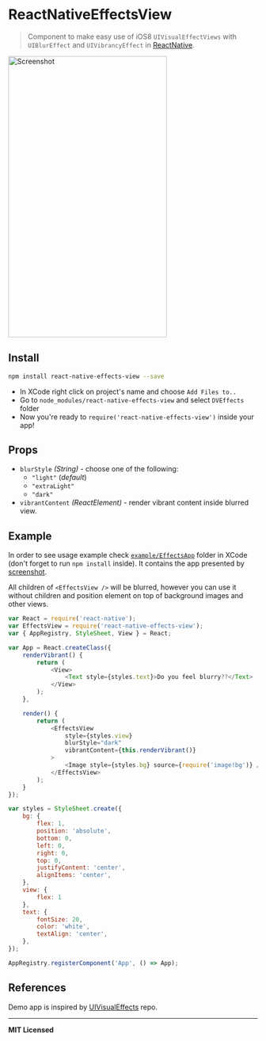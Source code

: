 # ReactNativeEffectsView

> Component to make easy use of iOS8 `UIVisualEffectViews` with `UIBlurEffect` and `UIVibrancyEffect` in [ReactNative](http://facebook.github.io/react-native).

<img src="https://raw.githubusercontent.com/voronianski/react-native-effects-view/master/example/UIVisualEffects.png" width="320" height="568" alt="Screenshot">

## Install

```bash
npm install react-native-effects-view --save
```

- In XCode right click on project's name and choose `Add Files to..`
- Go to `node_modules/react-native-effects-view` and select `DVEffects` folder
- Now you're ready to `require('react-native-effects-view')` inside your app!

## Props

- `blurStyle` _(String)_ - choose one of the following:
    - `"light"` (_default_)
    - `"extraLight"`
    - `"dark"`
- `vibrantContent` _(ReactElement)_ - render vibrant content inside blurred view.

## Example

In order to see usage example check [`example/EffectsApp`](https://github.com/voronianski/react-native-effects-view/tree/master/example/EffectsApp) folder in XCode (don't forget to run `npm install` inside). It contains the app presented by [screenshot](https://raw.githubusercontent.com/voronianski/react-native-effects-view/master/example/UIVisualEffects.png).

All children of `<EffectsView />` will be blurred, however you can use it without children and position element on top of background images and other views.

```javascript
var React = require('react-native');
var EffectsView = require('react-native-effects-view');
var { AppRegistry, StyleSheet, View } = React;

var App = React.createClass({
    renderVibrant() {
        return (
            <View>
                <Text style={styles.text}>Do you feel blurry??</Text>
            </View>
        );
    },

    render() {
        return (
            <EffectsView 
                style={styles.view} 
                blurStyle="dark" 
                vibrantContent={this.renderVibrant()}
            >
                <Image style={styles.bg} source={require('image!bg')} />
            </EffectsView>
        );
    }
});

var styles = StyleSheet.create({
    bg: {
        flex: 1,
        position: 'absolute',
        bottom: 0,
        left: 0,
        right: 0,
        top: 0,
        justifyContent: 'center',
        alignItems: 'center',
    },
    view: {
        flex: 1
    },
    text: {
        fontSize: 20,
        color: 'white',
        textAlign: 'center',
    },
});

AppRegistry.registerComponent('App', () => App);
```

## References

Demo app is inspired by [UIVisualEffects](https://github.com/ide/UIVisualEffects) repo.

---

**MIT Licensed**
